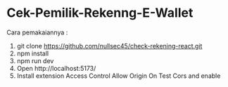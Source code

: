 # Cek-Pemilik-Rekenng-E-Wallet

Cara pemakaiannya :

1. git clone https://github.com/nullsec45/check-rekening-react.git
2. npm install
3. npm run dev
4. Open http://localhost:5173/
5. Install extension Access Control Allow Origin On Test Cors and enable
